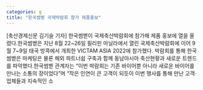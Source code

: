 ```yaml
---
categories: g
title: "한국썸벧 국제박람회 참가 제품홍보"
---
```

[축산경제신문 김기슬 기자] 한국썸벧이 국제축산박람회에 참가해 제품 홍보에 열을 올렸다.한국썸벧은 지난 8월 22~26일 필리핀 마닐라에서 열린 국제축산박람회에 이어 9월 7~9일 태국 방콕에서 개최한 VICTAM ASIA 2022에 참가했다. 박람회를 통해 한국썸벧은 마케팅은 물론 해외 파트너쉽 구축과 함께 동남아시아 축산현황과 새로운 트렌드를 파악했다.한국썸벧 관계자는 “이번 박람회는 기존 바이어뿐 아니라 새로운 바이어를 만나는 소통의 장이었다”며 “작은 인연이 큰 고객이 되듯이 이번 행사를 통해 만난 고객·업체들과 지속적인 소
